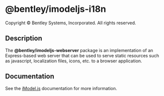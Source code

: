 # @bentley/imodeljs-i18n

Copyright © Bentley Systems, Incorporated. All rights reserved.

## Description

The __@bentley/imodeljs-webserver__ package is an implementation of an Express-based web server that can be used to serve static resources such as javascript, localization files, icons, etc. to a browser application.

## Documentation

See the [iModel.js](https://www.imodeljs.org) documentation for more information.
